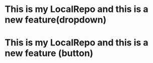 # This is my LocalRepo and this is a new feature(dropdown)
# This is my LocalRepo and this is a new feature (button)

